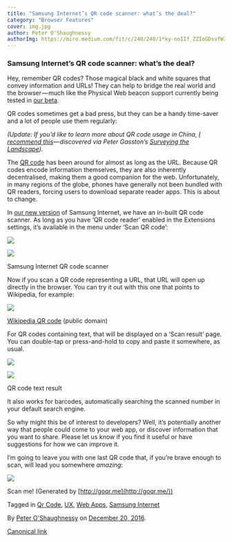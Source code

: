 ```yaml
---
title: "Samsung Internet’s QR code scanner: what’s the deal?"
category: "Browser Features"
cover: img.jpg
author: Peter O'Shaughnessy
authorImg: https://miro.medium.com/fit/c/240/240/1*ky-noIIf_ZZIoGDsvfW3AA.jpeg
---
```


### Samsung Internet’s QR code scanner: what’s the deal?

Hey, remember QR codes? Those magical black and white squares that convey information and URLs! They can help to bridge the real world and the browser — much like the Physical Web beacon support currently being tested in [our beta](https://medium.com/samsung-internet-dev/beta-d0f988fb77fb).

QR codes sometimes get a bad press, but they can be a handy time-saver and a lot of people use them regularly:

_(Update: If you’d like to learn more about QR code usage in China,_ [_I recommend this_](https://medium.com/chrysaora-weekly/pictures-of-chinese-people-scanning-qr-codes-a564047ec58f)_— discovered via Peter Gasston’s_ [_Surveying the Landscape_](https://medium.com/rehabstudio/surveying-the-landscape-4d7127a7d53f)_)._

The [QR code](https://en.wikipedia.org/wiki/QR_code) has been around for almost as long as the URL. Because QR codes encode information themselves, they are also inherently decentralised, making them a good companion for the web. Unfortunately, in many regions of the globe, phones have generally not been bundled with QR readers, forcing users to download separate reader apps. This is about to change.

In [our new version](https://medium.com/samsung-internet-dev/announcing-samsung-internet-5-0-1ac2bfc14b78) of Samsung Internet, we have an in-built QR code scanner. As long as you have ‘QR code reader’ enabled in the Extensions settings, it’s available in the menu under ‘Scan QR code’:

![](https://cdn-images-1.medium.com/max/600/1*TWbYPptmJz9tRWdHtyXw0A.png)

![](https://cdn-images-1.medium.com/max/600/1*PghFerdymdCxaCLpL0CSEw.png)

Samsung Internet QR code scanner

Now if you scan a QR code representing a URL, that URL will open up directly in the browser. You can try it out with this one that points to Wikipedia, for example:

![](https://cdn-images-1.medium.com/max/800/1*Tb_ZaeHf90_ZyhoIM6Fg8A.png)

[Wikipedia QR code](https://en.wikipedia.org/wiki/QR_code#/media/File:Wikipedia_mobile_en.svg) (public domain)

For QR codes containing text, that will be displayed on a ‘Scan result’ page. You can double-tap or press-and-hold to copy and paste it somewhere, as usual.

![](https://cdn-images-1.medium.com/max/600/1*X0-LFhnvxygncQ7qnTmnNA.png)

![](https://cdn-images-1.medium.com/max/600/1*YVersYpp4P1oyARub_69TA.png)

QR code text result

It also works for barcodes, automatically searching the scanned number in your default search engine.

So why might this be of interest to developers? Well, it’s potentially another way that people could come to your web app, or discover information that you want to share. Please let us know if you find it useful or have suggestions for how we can improve it.

I’m going to leave you with one last QR code that, if you’re brave enough to scan, will lead you somewhere _amazing_:

![](https://cdn-images-1.medium.com/max/800/1*FDqK2wD1euDeauwBXIPWWQ.png)

Scan me! (Generated by [http://goqr.me](http://goqr.me/))

Tagged in [Qr Code](https://medium.com/tag/qr-code), [UX](https://medium.com/tag/ux), [Web Apps](https://medium.com/tag/web-apps), [Samsung Internet](https://medium.com/tag/samsung-internet)

By [Peter O'Shaughnessy](https://medium.com/@poshaughnessy) on [December 20, 2016](https://medium.com/p/20becb76f057).

[Canonical link](https://medium.com/@poshaughnessy/samsung-internets-qr-code-scanner-what-s-the-deal-20becb76f057)

